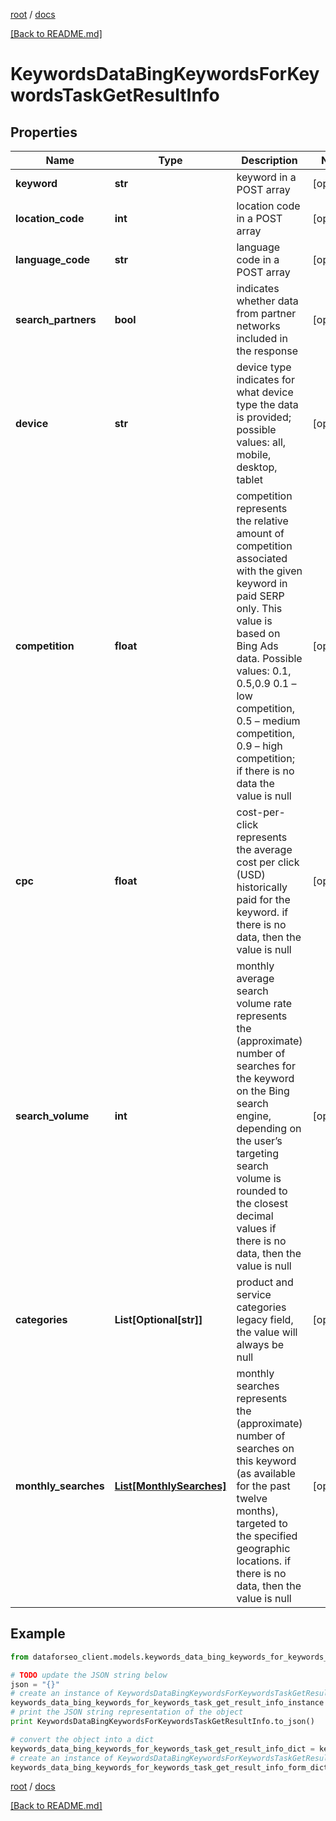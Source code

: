 [root](./../ "root") / [docs](./ "docs")

[[Back to README.md]](./../README.md "[Back to README.md]")

# KeywordsDataBingKeywordsForKeywordsTaskGetResultInfo

## Properties

Name | Type | Description | Notes
------------ | ------------- | ------------- | -------------
**keyword** | **str** | keyword in a POST array | [optional]
**location_code** | **int** | location code in a POST array | [optional]
**language_code** | **str** | language code in a POST array | [optional]
**search_partners** | **bool** | indicates whether data from partner networks included in the response | [optional]
**device** | **str** | device type indicates for what device type the data is provided; possible values: all, mobile, desktop, tablet | [optional]
**competition** | **float** | competition represents the relative amount of competition associated with the given keyword in paid SERP only. This value is based on Bing Ads data. Possible values: 0.1, 0.5,0.9  0.1 – low competition, 0.5 – medium competition, 0.9 – high competition; if there is no data the value is null | [optional]
**cpc** | **float** | cost-per-click represents the average cost per click (USD) historically paid for the keyword. if there is no data, then the value is null | [optional]
**search_volume** | **int** | monthly average search volume rate represents the (approximate) number of searches for the keyword on the Bing search engine, depending on the user’s targeting search volume is rounded to the closest decimal values if there is no data, then the value is null | [optional]
**categories** | **List[Optional[str]]** | product and service categories legacy field, the value will always be null | [optional]
**monthly_searches** | [**List[MonthlySearches]**](MonthlySearches.md) | monthly searches represents the (approximate) number of searches on this keyword (as available for the past twelve months), targeted to the specified geographic locations. if there is no data, then the value is null | [optional]

## Example

```python
from dataforseo_client.models.keywords_data_bing_keywords_for_keywords_task_get_result_info import KeywordsDataBingKeywordsForKeywordsTaskGetResultInfo

# TODO update the JSON string below
json = "{}"
# create an instance of KeywordsDataBingKeywordsForKeywordsTaskGetResultInfo from a JSON string
keywords_data_bing_keywords_for_keywords_task_get_result_info_instance = KeywordsDataBingKeywordsForKeywordsTaskGetResultInfo.from_json(json)
# print the JSON string representation of the object
print KeywordsDataBingKeywordsForKeywordsTaskGetResultInfo.to_json()

# convert the object into a dict
keywords_data_bing_keywords_for_keywords_task_get_result_info_dict = keywords_data_bing_keywords_for_keywords_task_get_result_info_instance.to_dict()
# create an instance of KeywordsDataBingKeywordsForKeywordsTaskGetResultInfo from a dict
keywords_data_bing_keywords_for_keywords_task_get_result_info_form_dict = keywords_data_bing_keywords_for_keywords_task_get_result_info.from_dict(keywords_data_bing_keywords_for_keywords_task_get_result_info_dict)
```

  

[root](./../ "root") / [docs](./ "docs")

[[Back to README.md]](./../README.md "[Back to README.md]")